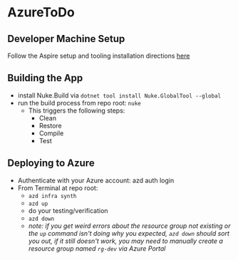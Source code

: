 # AzureToDo

## Developer Machine Setup
Follow the Aspire setup and tooling installation directions [here](https://learn.microsoft.com/en-us/dotnet/aspire/fundamentals/setup-tooling?tabs=visual-studio)

## Building the App
- install Nuke.Build via `dotnet tool install Nuke.GlobalTool --global`
- run the build process from repo root: `nuke`
    - This triggers the following steps:
        - Clean
        - Restore
        - Compile
        - Test

## Deploying to Azure
- Authenticate with your Azure account: azd auth login
- From Terminal at repo root: 
    - `azd infra synth`
    - `azd up`        
    - do your testing/verification
    - `azd down`
    - *note: if you get weird errors about the resource group not existing or the `up` command isn't doing why you expected, `azd down` should sort you out, if it still doesn't work, you may need to manually create a resource group named `rg-dev` via Azure Portal*
